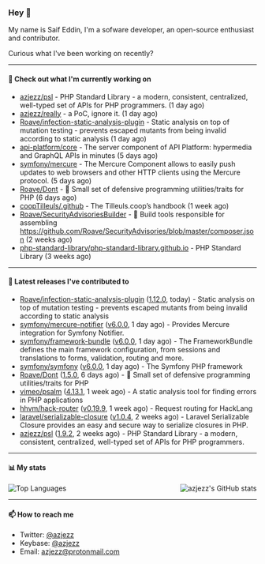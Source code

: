 ### Hey 👋

My name is Saif Eddin, I'm a sofware developer, an open-source enthusiast and contributor.

Curious what I've been working on recently?

---

#### 👷 Check out what I'm currently working on

- [azjezz/psl](https://github.com/azjezz/psl) - PHP Standard Library - a modern, consistent, centralized, well-typed set of APIs for PHP programmers. (1 day ago)
- [azjezz/really](https://github.com/azjezz/really) - a PoC, ignore it. (1 day ago)
- [Roave/infection-static-analysis-plugin](https://github.com/Roave/infection-static-analysis-plugin) - Static analysis on top of mutation testing - prevents escaped mutants from being invalid according to static analysis (1 day ago)
- [api-platform/core](https://github.com/api-platform/core) - The server component of API Platform: hypermedia and GraphQL APIs in minutes (5 days ago)
- [symfony/mercure](https://github.com/symfony/mercure) - The Mercure Component allows to easily push updates to web browsers and other HTTP clients using the Mercure protocol. (5 days ago)
- [Roave/Dont](https://github.com/Roave/Dont) - :no_entry_sign: Small set of defensive programming utilities/traits for PHP (6 days ago)
- [coopTilleuls/.github](https://github.com/coopTilleuls/.github) - The Tilleuls.coop’s handbook (1 week ago)
- [Roave/SecurityAdvisoriesBuilder](https://github.com/Roave/SecurityAdvisoriesBuilder) - :hammer: Build tools responsible for assembling https://github.com/Roave/SecurityAdvisories/blob/master/composer.json (2 weeks ago)
- [php-standard-library/php-standard-library.github.io](https://github.com/php-standard-library/php-standard-library.github.io) - PHP Standard Library (3 weeks ago)

---

#### 🔭 Latest releases I've contributed to

- [Roave/infection-static-analysis-plugin](https://github.com/Roave/infection-static-analysis-plugin) ([1.12.0](https://github.com/Roave/infection-static-analysis-plugin/releases/tag/1.12.0), today) - Static analysis on top of mutation testing - prevents escaped mutants from being invalid according to static analysis
- [symfony/mercure-notifier](https://github.com/symfony/mercure-notifier) ([v6.0.0](https://github.com/symfony/mercure-notifier/releases/tag/v6.0.0), 1 day ago) - Provides Mercure integration for Symfony Notifier.
- [symfony/framework-bundle](https://github.com/symfony/framework-bundle) ([v6.0.0](https://github.com/symfony/framework-bundle/releases/tag/v6.0.0), 1 day ago) - The FrameworkBundle defines the main framework configuration, from sessions and translations to forms, validation, routing and more.
- [symfony/symfony](https://github.com/symfony/symfony) ([v6.0.0](https://github.com/symfony/symfony/releases/tag/v6.0.0), 1 day ago) - The Symfony PHP framework
- [Roave/Dont](https://github.com/Roave/Dont) ([1.5.0](https://github.com/Roave/Dont/releases/tag/1.5.0), 6 days ago) - :no_entry_sign: Small set of defensive programming utilities/traits for PHP
- [vimeo/psalm](https://github.com/vimeo/psalm) ([4.13.1](https://github.com/vimeo/psalm/releases/tag/4.13.1), 1 week ago) - A static analysis tool for finding errors in PHP applications
- [hhvm/hack-router](https://github.com/hhvm/hack-router) ([v0.19.9](https://github.com/hhvm/hack-router/releases/tag/v0.19.9), 1 week ago) - Request routing for HackLang
- [laravel/serializable-closure](https://github.com/laravel/serializable-closure) ([v1.0.4](https://github.com/laravel/serializable-closure/releases/tag/v1.0.4), 2 weeks ago) - Laravel Serializable Closure provides an easy and secure way to serialize closures in PHP.
- [azjezz/psl](https://github.com/azjezz/psl) ([1.9.2](https://github.com/azjezz/psl/releases/tag/1.9.2), 2 weeks ago) - PHP Standard Library - a modern, consistent, centralized, well-typed set of APIs for PHP programmers.

---

#### 📊 My stats

<img align="right" alt="azjezz's GitHub stats" src="https://github-readme-stats.vercel.app/api?username=azjezz&count_private=1&show_icons=true&" />

![Top Languages](https://github-readme-stats.vercel.app/api/top-langs/?username=azjezz)

---

#### 📫 How to reach me

- Twitter: [@azjezz](https://twitter.com/azjezz)
- Keybase: [@azjezz](https://keybase.io/azjezz)
- Email: [azjezz@protonmail.com](mailto://azjezz@protonmail.com)
